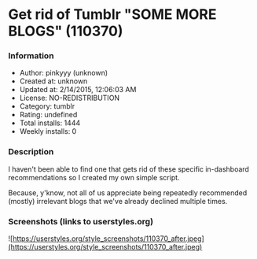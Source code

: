 # Get rid of Tumblr "SOME MORE BLOGS" (110370)

### Information
- Author: pinkyyy (unknown)
- Created at: unknown
- Updated at: 2/14/2015, 12:06:03 AM
- License: NO-REDISTRIBUTION
- Category: tumblr
- Rating: undefined
- Total installs: 1444
- Weekly installs: 0


### Description
I haven't been able to find one that gets rid of these specific in-dashboard recommendations so I created my own simple script.

Because, y'know, not all of us appreciate being repeatedly recommended (mostly) irrelevant blogs that we've already declined multiple times.


### Screenshots (links to userstyles.org)
![https://userstyles.org/style_screenshots/110370_after.jpeg](https://userstyles.org/style_screenshots/110370_after.jpeg)


